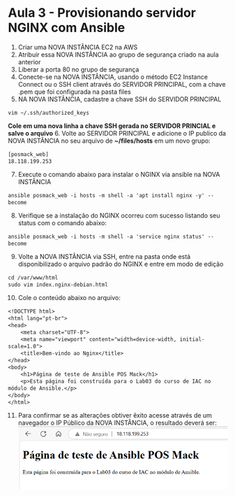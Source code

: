 # Aula 3 - Provisionando servidor NGINX com Ansible

1. Criar uma NOVA INSTÂNCIA EC2 na AWS
2. Atribuir essa NOVA INSTÂNCIA ao grupo de segurança criado na aula anterior
3. Liberar a porta 80 no grupo de segurança
4. Conecte-se na NOVA INSTÂNCIA, usando o método EC2 Instance Connect ou o SSH client através do SERVIDOR PRINCIPAL, com a chave .pem que foi configurada na pasta files
5. NA NOVA INSTÂNCIA, cadastre a chave SSH do SERVIDOR PRINCIPAL
```
vim ~/.ssh/authorized_keys
```
**Cole em uma nova linha a chave SSH gerada no SERVIDOR PRINCIAL e salve o arquivo**
6. Volte ao SERVIDOR PRINCIPAL e adicione o IP publico da NOVA INSTÂNCIA no seu arquivo de **~/files/hosts** em um novo grupo:
```
[posmack_web]
18.118.199.253
```
7. Execute o comando abaixo para instalar o NGINX via ansible na NOVA INSTÂNCIA
```
ansible posmack_web -i hosts -m shell -a 'apt install nginx -y' --become
```
8. Verifique se a instalação do NGINX ocorreu com sucesso listando seu status com o comando abaixo:
```
ansible posmack_web -i hosts -m shell -a 'service nginx status' --become
```
9. Volte a NOVA INSTÂNCIA via SSH, entre na pasta onde está disponibilizado o arquivo padrão do NGINX e entre em modo de edição
```
cd /var/www/html
sudo vim index.nginx-debian.html
```
10. Cole o conteúdo abaixo no arquivo:
```
<!DOCTYPE html>
<html lang="pt-br">
<head>
    <meta charset="UTF-8">
    <meta name="viewport" content="width=device-width, initial-scale=1.0">
    <title>Bem-vindo ao Nginx</title>
</head>
<body>
    <h1>Página de teste de Ansible POS Mack</h1>
    <p>Esta página foi construída para o Lab03 do curso de IAC no módulo de Ansible.</p>
</body>
</html>
```
11. Para confirmar se as alterações obtiver êxito acesse através de um navegador o IP Público da NOVA INSTÂNCIA, o resultado deverá ser:
![alt text](image.png)